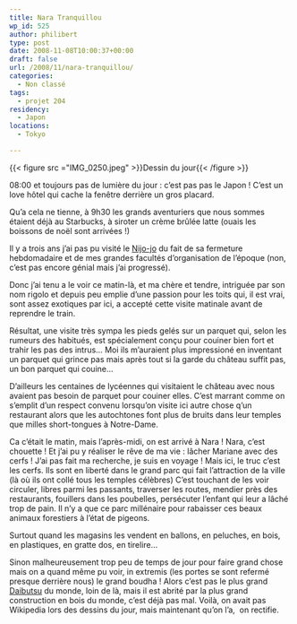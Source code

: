 ```yaml
---
title: Nara Tranquillou
wp_id: 525
author: philibert
type: post
date: 2008-11-08T10:00:37+00:00
draft: false
url: /2008/11/nara-tranquillou/
categories:
  - Non classé
tags:
  - projet 204
residency:
  - Japon
locations:
  - Tokyo

---
```


{{< figure src ="IMG_0250.jpeg" >}}Dessin du jour{{< /figure >}}

08:00 et toujours pas de lumière du jour : c&rsquo;est pas pas le Japon ! C&rsquo;est un love hôtel qui cache la fenêtre derrière un gros placard.

Qu&rsquo;a cela ne tienne, à 9h30 les grands aventuriers que nous sommes étaient déjà au Starbucks, à siroter un crème brûlée latte (ouais les boissons de noël sont arrivées !)

Il y a trois ans j&rsquo;ai pas pu visité le [Nijo-jo][1] du fait de sa fermeture hebdomadaire et de mes grandes facultés d&rsquo;organisation de l&rsquo;époque (non, c&rsquo;est pas encore génial mais j&rsquo;ai progressé).
  
Donc j&rsquo;ai tenu a le voir ce matin-là, et ma chère et tendre, intriguée par son nom rigolo et depuis peu emplie d&rsquo;une passion pour les toits qui, il est vrai, sont assez exotiques par ici, a accepté cette visite matinale avant de reprendre le train.

Résultat, une visite très sympa les pieds gelés sur un parquet qui, selon les rumeurs des habitués, est spécialement conçu pour couiner bien fort et trahir les pas des intrus&#8230; Moi ils m&rsquo;auraient plus impressioné en inventant un parquet qui grince pas mais après tout si la garde du château suffit pas, un bon parquet qui couine&#8230;

D&rsquo;ailleurs les centaines de lycéennes qui visitaient le château avec nous avaient pas besoin de parquet pour couiner elles. C&rsquo;est marrant comme on s&#8217;emplit d&rsquo;un respect convenu lorsqu&rsquo;on visite ici autre chose q&rsquo;un restaurant alors que les autochtones font plus de bruits dans leur temples que milles short-tongues à Notre-Dame.

Ca c&rsquo;était le matin, mais l&rsquo;après-midi, on est arrivé à Nara ! Nara, c&rsquo;est chouette ! Et j&rsquo;ai pu y réaliser le rêve de ma vie : lâcher Mariane avec des cerfs ! J&rsquo;ai pas fait ma recherche, je suis en voyage ! Mais ici, le truc c&rsquo;est les cerfs. Ils sont en liberté dans le grand parc qui fait l&rsquo;attraction de la ville (là où ils ont collé tous les temples célèbres) C&rsquo;est touchant de les voir circuler, libres parmi les passants, traverser les routes, mendier près des restaurants, fouillers dans les poubelles, persécuter l&rsquo;enfant qui leur a lâché trop de pain. Il n&rsquo;y a que ce parc millénaire pour rabaisser ces beaux animaux forestiers à l&rsquo;état de pigeons.
  
Surtout quand les magasins les vendent en ballons, en peluches, en bois, en plastiques, en gratte dos, en tirelire&#8230; 

Sinon malheureusement trop peu de temps de jour pour faire grand chose mais on a quand même pu voir, in extremis (les portes se sont refermé presque derrière nous) le grand boudha ! Alors c&rsquo;est pas le plus grand <a title="Daibutstu" href="https://fr.wikipedia.org/wiki/Daibutsu" target="_blank">Daibutsu</a> du monde, loin de là, mais il est abrité par la plus grand construction en bois du monde, c&rsquo;est déjà pas mal. Voilà, on avait pas Wikipedia lors des dessins du jour, mais maintenant qu&rsquo;on l&rsquo;a,  on rectifie.

 [1]: https:// "NIjojo"